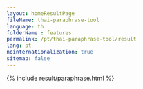```yaml
---
layout: homeResultPage
fileName: thai-paraphrase-tool
language: th
folderName : features
permalink: /pt/thai-paraphrase-tool/result
lang: pt
nointernationalization: true
sitemap: false
---
```

{% include result/paraphrase.html %}

<script src="/js/result/paraprashing.js" data-foldername="{{page.folderName}}" data-lang="{{page.lang}}"></script>